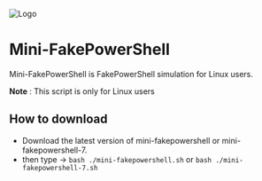 ![Logo](https://i.ibb.co/DYtrDyd/New-Project-4.png)
# Mini-FakePowerShell
Mini-FakePowerShell is FakePowerShell simulation for Linux users.

**Note** : This script is only for Linux users

## How to download
- Download the latest version of mini-fakepowershell or mini-fakepowershell-7.
- then type -> `bash ./mini-fakepowershell.sh` or `bash ./mini-fakepowershell-7.sh`

